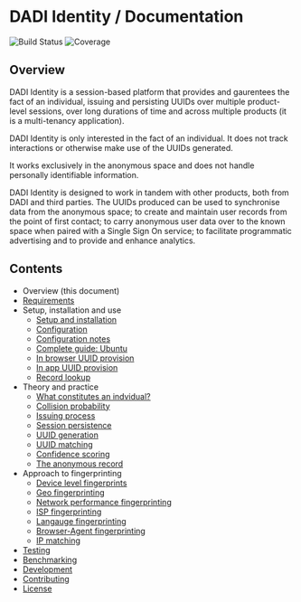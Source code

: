 # DADI Identity / Documentation

![Build Status](http://img.shields.io/badge/Release-0.2.1-green.svg?style=flat-square)&nbsp;![Coverage](https://img.shields.io/badge/Coverage-100%-yellow.svg?style=flat-square)

## Overview

DADI Identity is a session-based platform that provides and gaurentees the fact of an individual, issuing and persisting UUIDs over multiple product-level sessions, over long durations of time and across multiple products (it is a multi-tenancy application).

DADI Identity is only interested in the fact of an individual. It does not track interactions or otherwise make use of the UUIDs generated.

It works exclusively in the anonymous space and does not handle personally identifiable information.

DADI Identity is designed to work in tandem with other products, both from DADI and third parties. The UUIDs produced can be used to synchronise data from the anonymous space; to create and maintain user records from the point of first contact; to carry anonymous user data over to the known space when paired with a Single Sign On service; to facilitate programmatic advertising and to provide and enhance analytics.

## Contents

* Overview (this document)
* [Requirements](https://github.com/dadi/identity/blob/docs/docs/requirements.md)
* Setup, installation and use
	* [Setup and installation](https://github.com/dadi/identity/blob/docs/docs/setupAndInstallation.md)
	* [Configuration](https://github.com/dadi/identity/blob/docs/docs/configuration.md)
	* [Configuration notes](https://github.com/dadi/identity/blob/docs/docs/configurationNotes.md)
	* [Complete guide: Ubuntu](https://github.com/dadi/identity/blob/docs/docs/installGuide.ubuntu.md)
	* [In browser UUID provision](https://github.com/dadi/identity/blob/docs/docs/inBroswer.md)
	* [In app UUID provision](https://github.com/dadi/identity/blob/docs/docs/inApp.md)
	* [Record lookup](https://github.com/dadi/identity/blob/docs/docs/recordLookup.md)
* Theory and practice
	* [What constitutes an indvidual?](https://github.com/dadi/identity/blob/docs/docs/theIndividual.md)
	* [Collision probability](https://github.com/dadi/identity/blob/docs/docs/collisionProbability.md)
	* [Issuing process](https://github.com/dadi/identity/blob/docs/docs/issuingProcess.md)
	* [Session persistence](https://github.com/dadi/identity/blob/docs/docs/sessionPersistence.md)
	* [UUID generation](https://github.com/dadi/identity/blob/docs/docs/uuidGeneration.md)
	* [UUID matching](https://github.com/dadi/identity/blob/docs/docs/uuidMatching.md)
	* [Confidence scoring](https://github.com/dadi/identity/blob/docs/docs/confidenceScoring.md)
	* [The anonymous record](https://github.com/dadi/identity/blob/docs/docs/anonymousRecord.md)
* Approach to fingerprinting
	* [Device level fingerprints](https://github.com/dadi/identity/blob/docs/docs/deviceFingerprint.md)
	* [Geo fingerprinting](https://github.com/dadi/identity/blob/docs/docs/geoFingerprint.md)
	* [Network performance fingerprinting](https://github.com/dadi/identity/blob/docs/docs/networkFingerprint.md)
	* [ISP fingerprinting](https://github.com/dadi/identity/blob/docs/docs/ispFingerprint.md)
	* [Langauge fingerprinting](https://github.com/dadi/identity/blob/docs/docs/languageFingerprint.md)
	* [Browser-Agent fingerprinting](https://github.com/dadi/identity/blob/docs/docs/browserAgentFingerprint.md)
	* [IP matching](https://github.com/dadi/identity/blob/docs/docs/ipMatching.md)
* [Testing](https://github.com/dadi/identity/blob/docs/docs/testing.md)
* [Benchmarking](https://github.com/dadi/identity/blob/docs/docs/benchmarking.md)
* [Development](https://github.com/dadi/identity/blob/docs/docs/development.md)
* [Contributing](https://github.com/dadi/docs/blob/master/CONTRIBUTING.md)
* [License](https://github.com/dadi/identity/blob/docs/docs/license.md)
